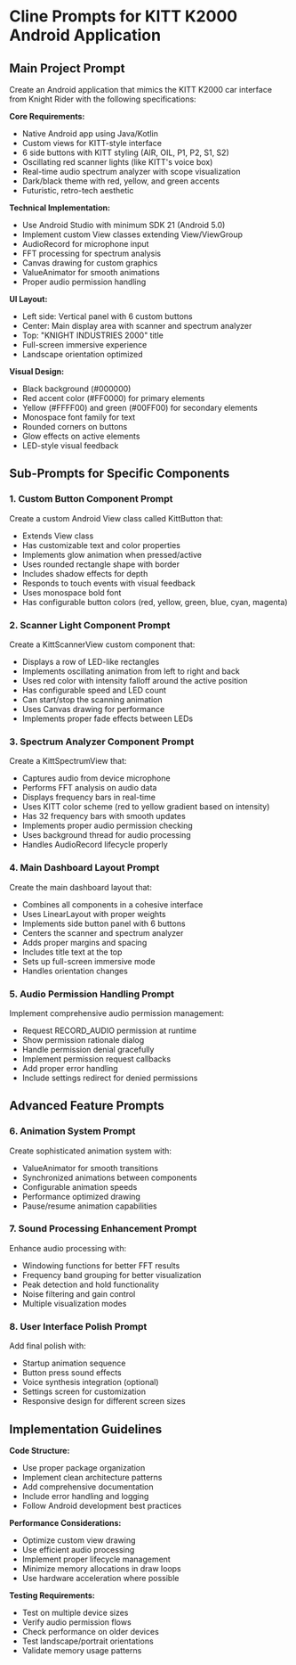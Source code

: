# Cline Prompts for KITT K2000 Android Application

## Main Project Prompt

Create an Android application that mimics the KITT K2000 car interface from Knight Rider with the following specifications:

**Core Requirements:**
- Native Android app using Java/Kotlin
- Custom views for KITT-style interface
- 6 side buttons with KITT styling (AIR, OIL, P1, P2, S1, S2)
- Oscillating red scanner lights (like KITT's voice box)
- Real-time audio spectrum analyzer with scope visualization
- Dark/black theme with red, yellow, and green accents
- Futuristic, retro-tech aesthetic

**Technical Implementation:**
- Use Android Studio with minimum SDK 21 (Android 5.0)
- Implement custom View classes extending View/ViewGroup
- AudioRecord for microphone input
- FFT processing for spectrum analysis
- Canvas drawing for custom graphics
- ValueAnimator for smooth animations
- Proper audio permission handling

**UI Layout:**
- Left side: Vertical panel with 6 custom buttons
- Center: Main display area with scanner and spectrum analyzer
- Top: "KNIGHT INDUSTRIES 2000" title
- Full-screen immersive experience
- Landscape orientation optimized

**Visual Design:**
- Black background (#000000)
- Red accent color (#FF0000) for primary elements
- Yellow (#FFFF00) and green (#00FF00) for secondary elements
- Monospace font family for text
- Rounded corners on buttons
- Glow effects on active elements
- LED-style visual feedback

## Sub-Prompts for Specific Components

### 1. Custom Button Component Prompt
Create a custom Android View class called KittButton that:
- Extends View class
- Has customizable text and color properties
- Implements glow animation when pressed/active
- Uses rounded rectangle shape with border
- Includes shadow effects for depth
- Responds to touch events with visual feedback
- Uses monospace bold font
- Has configurable button colors (red, yellow, green, blue, cyan, magenta)

### 2. Scanner Light Component Prompt
Create a KittScannerView custom component that:
- Displays a row of LED-like rectangles
- Implements oscillating animation from left to right and back
- Uses red color with intensity falloff around the active position
- Has configurable speed and LED count
- Can start/stop the scanning animation
- Uses Canvas drawing for performance
- Implements proper fade effects between LEDs

### 3. Spectrum Analyzer Component Prompt
Create a KittSpectrumView that:
- Captures audio from device microphone
- Performs FFT analysis on audio data
- Displays frequency bars in real-time
- Uses KITT color scheme (red to yellow gradient based on intensity)
- Has 32 frequency bars with smooth updates
- Implements proper audio permission checking
- Uses background thread for audio processing
- Handles AudioRecord lifecycle properly

### 4. Main Dashboard Layout Prompt
Create the main dashboard layout that:
- Combines all components in a cohesive interface
- Uses LinearLayout with proper weights
- Implements side button panel with 6 buttons
- Centers the scanner and spectrum analyzer
- Adds proper margins and spacing
- Includes title text at the top
- Sets up full-screen immersive mode
- Handles orientation changes

### 5. Audio Permission Handling Prompt
Implement comprehensive audio permission management:
- Request RECORD_AUDIO permission at runtime
- Show permission rationale dialog
- Handle permission denial gracefully
- Implement permission request callbacks
- Add proper error handling
- Include settings redirect for denied permissions

## Advanced Feature Prompts

### 6. Animation System Prompt
Create sophisticated animation system with:
- ValueAnimator for smooth transitions
- Synchronized animations between components
- Configurable animation speeds
- Performance optimized drawing
- Pause/resume animation capabilities

### 7. Sound Processing Enhancement Prompt
Enhance audio processing with:
- Windowing functions for better FFT results
- Frequency band grouping for better visualization
- Peak detection and hold functionality
- Noise filtering and gain control
- Multiple visualization modes

### 8. User Interface Polish Prompt
Add final polish with:
- Startup animation sequence
- Button press sound effects
- Voice synthesis integration (optional)
- Settings screen for customization
- Responsive design for different screen sizes

## Implementation Guidelines

**Code Structure:**
- Use proper package organization
- Implement clean architecture patterns
- Add comprehensive documentation
- Include error handling and logging
- Follow Android development best practices

**Performance Considerations:**
- Optimize custom view drawing
- Use efficient audio processing
- Implement proper lifecycle management
- Minimize memory allocations in draw loops
- Use hardware acceleration where possible

**Testing Requirements:**
- Test on multiple device sizes
- Verify audio permission flows
- Check performance on older devices
- Test landscape/portrait orientations
- Validate memory usage patterns